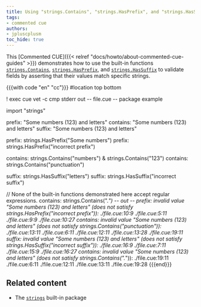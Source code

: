 ```yaml
---
title: Using "strings.Contains", "strings.HasPrefix", and "strings.HasSuffix" as field validators
tags:
- commented cue
authors:
- jpluscplusm
toc_hide: true
---
```


This [Commented CUE]({{< relref "docs/howto/about-commented-cue-guides" >}})
demonstrates how to use the built-in functions
[`strings.Contains`](https://pkg.go.dev/cuelang.org/go/pkg/strings#Contains),
[`strings.HasPrefix`](https://pkg.go.dev/cuelang.org/go/pkg/strings#HasPrefix), and
[`strings.HasSuffix`](https://pkg.go.dev/cuelang.org/go/pkg/strings#HasSuffix)
to validate fields by asserting that their values match specific strings.

{{{with code "en" "cc"}}}
#location top bottom

! exec cue vet -c
cmp stderr out
-- file.cue --
package example

import "strings"

prefix:   "Some numbers (123) and letters"
contains: "Some numbers (123) and letters"
suffix:   "Some numbers (123) and letters"

prefix: strings.HasPrefix("Some numbers")
prefix: strings.HasPrefix("incorrect prefix")

contains: strings.Contains("numbers") & strings.Contains("123")
contains: strings.Contains("punctuation")

suffix: strings.HasSuffix("letters")
suffix: strings.HasSuffix("incorrect suffix")

// None of the built-in functions demonstrated here accept regular expressions.
contains: strings.Contains(".*")
-- out --
prefix: invalid value "Some numbers (123) and letters" (does not satisfy strings.HasPrefix("incorrect prefix")):
    ./file.cue:10:9
    ./file.cue:5:11
    ./file.cue:9:9
    ./file.cue:10:27
contains: invalid value "Some numbers (123) and letters" (does not satisfy strings.Contains("punctuation")):
    ./file.cue:13:11
    ./file.cue:6:11
    ./file.cue:12:11
    ./file.cue:13:28
    ./file.cue:19:11
suffix: invalid value "Some numbers (123) and letters" (does not satisfy strings.HasSuffix("incorrect suffix")):
    ./file.cue:16:9
    ./file.cue:7:11
    ./file.cue:15:9
    ./file.cue:16:27
contains: invalid value "Some numbers (123) and letters" (does not satisfy strings.Contains(".*")):
    ./file.cue:19:11
    ./file.cue:6:11
    ./file.cue:12:11
    ./file.cue:13:11
    ./file.cue:19:28
{{{end}}}

## Related content

- The [`strings`](https://pkg.go.dev/cuelang.org/go/pkg/strings) built-in package
